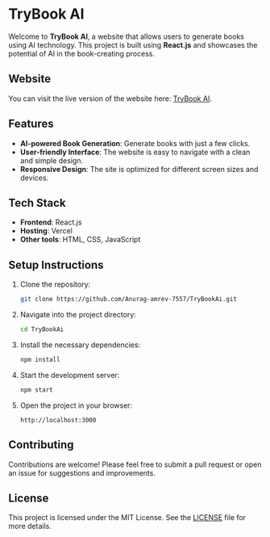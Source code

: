 # TryBook AI

Welcome to **TryBook AI**, a website that allows users to generate books using AI technology. This project is built using **React.js** and showcases the potential of AI in the book-creating process.

## Website

You can visit the live version of the website here: [TryBook AI](https://try-book-ai-x44c.vercel.app).

## Features

- **AI-powered Book Generation**: Generate books with just a few clicks.
- **User-friendly Interface**: The website is easy to navigate with a clean and simple design.
- **Responsive Design**: The site is optimized for different screen sizes and devices.

## Tech Stack

- **Frontend**: React.js
- **Hosting**: Vercel
- **Other tools**: HTML, CSS, JavaScript

## Setup Instructions

1. Clone the repository:
    ```bash
    git clone https://github.com/Anurag-amrev-7557/TryBookAi.git
    ```

2. Navigate into the project directory:
    ```bash
    cd TryBookAi
    ```

3. Install the necessary dependencies:
    ```bash
    npm install
    ```

4. Start the development server:
    ```bash
    npm start
    ```

5. Open the project in your browser:
    ```
    http://localhost:3000
    ```

## Contributing

Contributions are welcome! Please feel free to submit a pull request or open an issue for suggestions and improvements.

## License

This project is licensed under the MIT License. See the [LICENSE](LICENSE) file for more details.
